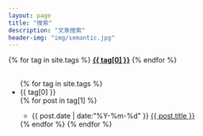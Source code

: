 ```yaml
---
layout: page
title: "搜索"
description: "文章搜索"  
header-img: "img/semantic.jpg"
---
```




<div class="tagBall">
{% for tag in site.tags %}
<a href="#{{ tag[0] }}" title="{{ tag[0] }}" rel="{{ tag[1].size }}"><b>{{ tag[0] }}</b></a>
{% endfor %}
</div> <br/>




<ul class="listing">
{% for tag in site.tags %}
  <li class="listing-seperator" id="{{ tag[0] }}">{{ tag[0] }}</li>
{% for post in tag[1] %}
  <ul>
      <li class="listing-item">
  <time datetime="{{ post.date | date:"%Y-%m-%d" }}">{{ post.date | date:"%Y-%m-%d" }}</time>
  <a href="{{ post.url }}" title="{{ post.title }}">{{ post.title }}</a>
  </li>
    </ul>
{% endfor %}
{% endfor %}
</ul>